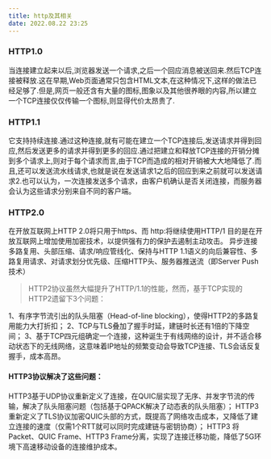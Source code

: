 ```yaml
---
title: http及其相关
date: 2022.08.22 23:25
---
```


### HTTP1.0
当连接建立起来以后,浏览器发送一个请求,之后一个回应消息被送回来.然后TCP连接被释放.这在早期,Web页面通常只包含HTML文本,在这种情况下,这样的做法已经足够了.但是,网页一般还含有大量的图标,图象以及其他很养眼的内容,所以建立一个TCP连接仅仅传输一个图标,则显得代价太昂贵了.

### HTTP1.1
它支持持续连接.通过这种连接,就有可能在建立一个TCP连接后,发送请求并得到回应,然后发送更多的请求并得到更多的回应.通过把建立和释放TCP连接的开销分摊到多个请求上,则对于每个请求而言,由于TCP而造成的相对开销被大大地降低了.而且,还可以发送流水线请求,也就是说在发送请求1之后的回应到来之前就可以发送请求2.也可以认为，一次连接发送多个请求，由客户机确认是否关闭连接，而服务器会认为这些请求分别来自不同的客户端。

### HTTP2.0
在开放互联网上HTTP 2.0将只用于https、而 http:将继续使用HTTP/1 目的是在开放互联网上增加使用加密技术，以提供强有力的保护去遏制主动攻击。
异步连接多路复用、头部压缩、请求/响应管线化、保持与HTTP 1.1语义的向后兼容性、多路复用请求、对请求划分优先级、压缩HTTP头、服务器推送流（即Server Push技术）


> HTTP2协议虽然大幅提升了HTTP/1.1的性能，然而，基于TCP实现的HTTP2遗留下3个问题：

1、有序字节流引出的队头阻塞（Head-of-line blocking），使得HTTP2的多路复用能力大打折扣；
2、TCP与TLS叠加了握手时延，建链时长还有1倍的下降空间；
3、基于TCP四元组确定一个连接，这种诞生于有线网络的设计，并不适合移动状态下的无线网络，这意味着IP地址的频繁变动会导致TCP连接、TLS会话反复握手，成本高昂。

#### HTTP3协议解决了这些问题：

HTTP3基于UDP协议重新定义了连接，在QUIC层实现了无序、并发字节流的传输，解决了队头阻塞问题（包括基于QPACK解决了动态表的队头阻塞）；
HTTP3重新定义了TLS协议加密QUIC头部的方式，既提高了网络攻击成本，又降低了建立连接的速度（仅需1个RTT就可以同时完成建链与密钥协商）；
HTTP3 将Packet、QUIC Frame、HTTP3 Frame分离，实现了连接迁移功能，降低了5G环境下高速移动设备的连接维护成本。